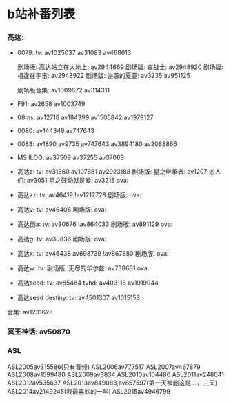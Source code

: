 # b站补番列表

### 高达:
* 0079:
    tv: av1025037 av31083 av468613

    剧场版: 高达站立在大地上: av2944669
    剧场版: 哀战士: av2948920
    剧场版: 相逢在宇宙: av2948922
    剧场版: 逆袭的夏亚: av3235 av951125

    剧场版合集: av1009672 av314311

* F91: av2658 av1003749

* 08ms: av12718 av184399 av1505842 av1979127


* 0080: av144349 av747643
* 0083: av1890 av9735 av747643 av3894180 av2088866
* MS ILOO: av37509 av37255 av37063



* 高达z:
tv:  av31860 av107681 av2923188
剧场版: 星之继承者: av1207  恋人们: av3051  星之鼓动就是爱: av3215
ova:


* 高达zz:
tv: av46419 !av1212728
剧场版:
ova:


* 高达v:
tv: av46406
剧场版:
ova:



* 高达倒a:
tv: av30676 !av864033
剧场版: av891129
ova:


* 高达g:
tv: av30836
剧场版:
ova:


* 高达x:
tv: av46438 av698739 !av867880
剧场版:
ova:



* 高达w:
tv: 
剧场版: 无尽的华尔兹: av738681
ova:



* 高达seed:
tv: av85484 
tvhd: av403116 av1919044

* 高达seed destiny:
tv: av4501307 av1015153

合集: av1231628

### 冥王神话: av50870

### ASL
ASL2005av315586(只有音频)
ASL2006av777517
ASL2007av467879
ASL2008av1599480
ASL2009av3834
ASL2010av104480
ASL2011av248041
ASL2012av535637
ASL2013av849083,av857597(第一天被删这是二，三天)
ASL2014av2149245(我最喜欢的一年)
ASL2015av4946799
